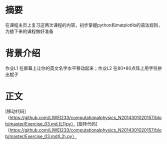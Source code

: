 # 摘要
  在课程主页上复习这两次课程的内容，初步掌握python和matplotlib的语法规则，为接下来的课程做好准备
# 背景介绍
  作业L1 在屏幕上让你的英文名字水平移动起来；作业L2 在80*80点阵上用字符拼出棍子
# 正文
  [移动代码]（https://github.com/LIWEI233/computationalphysics_N2014301020157/blob/master/Exercise_03.md.(L1)py）
  [旋转代码]（https://github.com/LIWEI233/computationalphysics_N2014301020157/blob/master/Exercise_03.md(L2).py）


